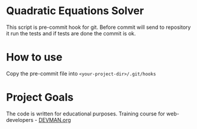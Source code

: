 # Quadratic Equations Solver

This script is pre-commit hook for git. Before commit will send to repository it run the tests and if tests are done the commit is ok.

# How to use

Copy the pre-commit file into ```<your-project-dir>/.git/hooks```

# Project Goals

The code is written for educational purposes. Training course for web-developers - [DEVMAN.org](https://devman.org)
